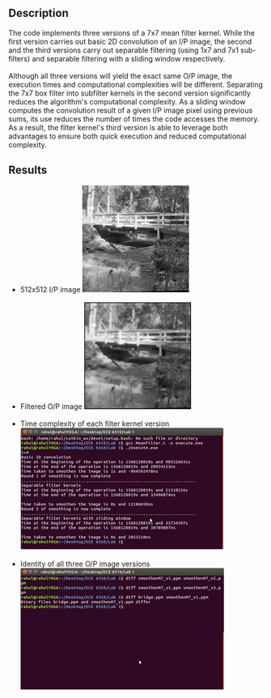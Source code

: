 ## Description
The code implements three versions of a 7x7 mean filter kernel. While the first version carries out basic 2D convolution of an I/P image, the second and the third versions carry out separable filtering (using 1x7 and 7x1 sub-filters) and separable filtering with a sliding window respectively.  <br /><br />
Although all three versions will yield the exact same O/P image, the execution times and computational complexities will be different. Separating the 7x7 box filter into subfilter kernels in the second version significantly reduces the algorithm's computational complexity. As a sliding window computes the convolution result of a given I/P image pixel using previous sums, its use reduces the number of times the code accesses the memory. As a result, the filter kernel's third version is able to leverage both advantages to ensure both quick execution and reduced computational complexity. <br />

## Results
* 512x512 I/P image
![](https://github.com/rprasan/Computer-Vision/blob/main/0.%20Traditional%20Computer%20Vision/1.%20Mean%20Filter/Results/CV1.jpg) <br /><br />
* Filtered O/P image
![](https://github.com/rprasan/Computer-Vision/blob/main/0.%20Traditional%20Computer%20Vision/1.%20Mean%20Filter/Results/CV2.jpg) <br /><br />
* Time complexity of each filter kernel version
![](https://github.com/rprasan/Computer-Vision/blob/main/0.%20Traditional%20Computer%20Vision/1.%20Mean%20Filter/Results/CV3.jpg) <br /><br />
* Identity of all three O/P image versions
![](https://github.com/rprasan/Computer-Vision/blob/main/0.%20Traditional%20Computer%20Vision/1.%20Mean%20Filter/Results/CV4.jpg) <br /><br />
